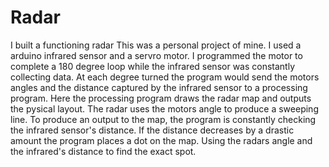 # Radar
I built a functioning radar
This was a personal project of mine. I used a arduino infrared sensor and a servro motor. 
I programmed the motor to complete a 180 degree loop while the infrared sensor was constantly collecting data. 
At each degree turned the program would send the motors angles and the distance captured by the infrared sensor to a processing program.
Here the processing program draws the radar map and outputs the pysical layout. The radar uses the motors angle to produce a sweeping line. 
To produce an output to the map, the program is constantly checking the infrared sensor's distance. If the distance decreases by a drastic amount the program places a dot on the map. Using the radars angle and the infrared's distance to find the exact spot.
